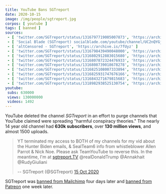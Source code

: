 ```yaml
---
title: YouTube Bans SGTreport
date: 2020-10-15
image: /img/people/sgtreport.jpg
corpos: [ youtube ]
tags: [ banned ]
sources:
 - [ 'twitter.com/SGTreport/status/1316797719005007873', 'https://archive.is/zZo3g' ]
 - [ 'Social Blade (SGTreport) socialblade.com/youtube/channel/UC2nQYGjfe9I_tgWpqgJorUg', 'https://archive.is/m2W8F' ]
 - [ 'altCensored - SGTreport', 'https://archive.is/7fUyz' ]
 - [ 'twitter.com/SGTreport/status/1316798439490048000', 'https://archive.is/0Fotj' ]
 - [ 'twitter.com/SGTreport/status/1316802912883015680', 'https://archive.is/C7n5l' ]
 - [ 'twitter.com/SGTreport/status/1316807872324476933', 'https://archive.is/fznHn' ]
 - [ 'twitter.com/SGTreport/status/1316808739018678278', 'https://archive.is/a50Af' ]
 - [ 'twitter.com/SGTreport/status/1316825108007333894', 'https://archive.is/NLqRl' ]
 - [ 'twitter.com/SGTreport/status/1316825931747676166', 'https://archive.is/ON5R2' ]
 - [ 'twitter.com/SGTreport/status/1316843271679815683', 'https://archive.is/erqho' ]
 - [ 'twitter.com/SGTreport/status/1318982938525130754', 'https://archive.is/3H456' ]
youtube:
 subs: 630000
 views: 130000000
 videos: 1492
---
```


YouTube deleted the channel _SGTreport_ in an effort to purge channels that
YouTube claimed were spreading "harmful conspiracy theories." The nearly 14
year old channel had **630k subscribers**, over **130 million views**, and
almost 1500 uploads.
> YT terminated my access to BOTH of my channels for my vid about the Hunter
> Biden emails, & SealTeam6 info from whistleblower Allen Parrot & Nick Noe.
> Please ask TeamYouTube to reverse this. In the meantime, I'm at
> [sgtreport.TV](http://sgtreport.TV) @realDonaldTrump @Annakhait @RudyGiuliani
>
> -- SGTreport (@SGTreport) [15 Oct 2020](https://archive.is/zZo3g)

SGTreport was [banned from Mailchimp](/e/mailchimp-bans-sgtreport/) four
days later and [banned from Patreon](/e/patreon-bans-sgtreport/) one week
later.
